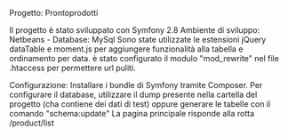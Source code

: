 Progetto: Prontoprodotti

Il progetto è stato sviluppato con Symfony 2.8
Ambiente di sviluppo: Netbeans - Database: MySql 
Sono state utilizzate le estensioni jQuery dataTable e moment.js per aggiungere funzionalità alla tabella e ordinamento per data.
è stato configurato il modulo "mod_rewrite" nel file .htaccess per permettere url puliti.

Configurazione:
Installare i bundle di Symfony tramite Composer.
Per configurare il database, utilizzare il dump presente nella cartella del progetto (cha contiene dei dati di test)
oppure generare le tabelle con il comando "schema:update"
La pagina principale risponde alla rotta /product/list